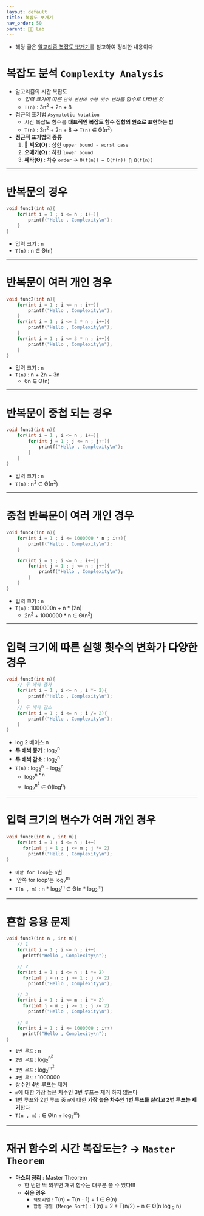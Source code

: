 ```yaml
---
layout: default
title: 복잡도 뽀개기
nav_order: 50
parent: 👨‍🔬 Lab
---
```


- 해당 글은 [알고리즘 복잡도 뽀개기](https://www.youtube.com/watch?v=alHBRp704l8&list=PLHqxB9kMLLaO2Zxb5exYYcN-Tin5pE-sK&index=2)를 참고하여 정리한 내용이다


# **복잡도 분석** `Complexity Analysis`
- 알고리즘의 시간 복잡도
  - *입력 크기에 따른 `단위 연산의 수행 횟수 변화`를 함수로 나타낸 것*
  - `T(n)` : 3n<sup>2</sup> + 2n + 8
- 점근적 표기법 `Asymptotic Notation`
  - 시간 복잡도 함수를 **대표적인 복잡도 함수 집합의 원소로 표현하는 법**
  - `T(n)` : 3n<sup>2</sup> + 2n + 8 → `T(n)` ∈ Θ(n<sup>2</sup>)
- **점근적 표기법의 종류**
  1. 📌 **빅오(O)** : 상한 `upper bound - worst case`
  2. **오메가(Ω)** : 하한 `lower bound`
  3. **쎄타(Θ)** : 차수 `order` → `Θ(f(n)) = O(f(n)) ⋂ Ω(f(n))`

***

# 반복문의 경우

```c
void func1(int n){
    for(int i = 1 ; i <= n ; i++){
        printf("Hello , Complexity\n");
    }
}
```

- 입력 크기 : `n`
- `T(n)` : n ∈ Θ(n)

***

# 반복문이 여러 개인 경우

```c
void func2(int n){
    for(int i = 1 ; i <= n ; i++){
        printf("Hello , Complexity\n");
    }
    for(int i = 1 ; i <= 2 * n ; i++){
        printf("Hello , Complexity\n");
    }
    for(int i = 1 ; i <= 3 * n ; i++){
        printf("Hello , Complexity\n");
    }
}
```

- 입력 크기 : `n`
- `T(n)` : n + 2n + 3n
  - 6n ∈ Θ(n)

***

# 반복문이 중첩 되는 경우

```c
void func3(int n){
    for(int i = 1 ; i <= n ; i++){
        for(int j = 1 ; j <= n ; j++){
            printf("Hello , Complexity\n");
        }
    }
}
```

- 입력 크기 : `n`
- `T(n)` : n<sup>2</sup> ∈ Θ(n<sup>2</sup>)

***

# 중첩 반복문이 여러 개인 경우

```c
void func4(int n){
    for(int i = 1 ; i <= 1000000 * n ; i++){
        printf("Hello , Complexity\n");
    }

    for(int i = 1 ; i <= n ; i++){
        for(int j = 1 ; j <= n ; j++){
            printf("Hello , Complexity\n");
        }
    }
}
```

- 입력 크기 : `n`
- `T(n)` : 1000000n + n * (2n)
  - 2n<sup>2</sup> + 1000000 * n ∈ Θ(n<sup>2</sup>)

***

# 입력 크기에 따른 실행 횟수의 변화가 다양한 경우

```c
void func5(int n){
    // 두 배씩 증가 
    for(int i = 1 ; i <= n ; i *= 2){
        printf("Hello , Complexity\n");
    }
    // 두 배씩 감소
    for(int i = 1 ; i <= n ; i /= 2){
        printf("Hello , Complexity\n");
    }
}
```
- log 2 베이스 n
- **두 배씩 증가** : log<sub>2</sub><sup>n</sup>
- **두 배씩 감소** : log<sub>2</sub><sup>n</sup>
- `T(n)` : log<sub>2</sub><sup>n</sup> + log<sub>2</sub><sup>n</sup>
  - log<sub>2</sub><sup>n * n</sup>
  - log<sub>2</sub><sup>n<sup>2</sup></sup> ∈ Θ(log<sup>n</sup>)


***

# 입력 크기의 변수가 여러 개인 경우

```c
void func6(int n , int m){
    for(int i = 1 ; i <= n ; i++)
      for(int j = 1 ; j <= m ; j *= 2)
        printf("Hello , Complexity\n");
}
```

- `바깥 for loop`는 `n`번
- '안쪽 for loop'는 log<sub>2</sub><sup>m</sup>
- `T(n , m)` : n * log<sub>2</sub><sup>m</sup> ∈ Θ(n * log<sub>2</sub><sup>m</sup>)


***

# 혼합 응용 문제

```c
void func7(int n , int m){
    // 1
    for(int i = 1 ; i <= n ; i++)
      printf("Hello , Complexity\n");

    // 2
    for(int i = 1 ; i <= n ; i *= 2)
      for(int j = n ; j >= 1 ; j /= 2)
        printf("Hello , Complexity\n");

    // 3
    for(int i = 1 ; i <= m ; i *= 2)
      for(int j = m ; j >= 1 ; j /= 2)
        printf("Hello , Complexity\n");

    // 4
    for(int i = 1 ; i <= 1000000 ; i++)
      printf("Hello , Complexity\n");
}
```

- `1번 루프` : n
- `2번 루프` : log<sub>2</sub><sup>n<sup>2</sup></sup>
- `3번 루프` : log<sub>2</sub><sup>m<sup>2</sup></sup>
- `4번 루프` : 1000000
- 상수인 4번 루프는 제거
- `m`에 대한 가장 높은 차수인 3번 루프는 제거 하지 않는다
- 1번 루프와 2번 루프 중 `n`에 대한 **가장 높은 차수**인 **1번 루프를 살리고 2번 루프는 제거**한다
- `T(n , m)` : ∈ Θ(n + log<sub>2</sub><sup>m</sup>)

***

# 재귀 함수의 시간 복잡도는? → `Master Theorem`
- **마스터 정리** : Master Theorem
  - 한 번만 딱 외우면 재귀 함수는 대부분 풀 수 있다!!!
  - **쉬운 경우**
    - `팩토리얼` : T(n) = T(n - 1) + 1 ∈ Θ(n)
    - `합병 정렬 (Merge Sort)` : T(n) = 2 * T(n/2) + n ∈ Θ(n log <sub>2</sub> n)


